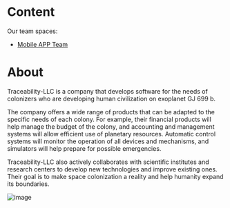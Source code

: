 # Content
Our team spaces:
- [Mobile APP Team](/docs/Mobile_APP_Team/)

# About

Traceability-LLC is a company that develops software for the needs of colonizers who are developing human civilization on exoplanet GJ 699 b.

The company offers a wide range of products that can be adapted to the specific needs of each colony. For example, their financial products will help manage the budget of the colony, and accounting and management systems will allow efficient use of planetary resources. Automatic control systems will monitor the operation of all devices and mechanisms, and simulators will help prepare for possible emergencies.

Traceability-LLC also actively collaborates with scientific institutes and research centers to develop new technologies and improve existing ones. Their goal is to make space colonization a reality and help humanity expand its boundaries.

![image](https://github.com/Traceability-LLC/.github/assets/4077607/8aa1e40a-463d-437e-948b-ab98eca15edd)
